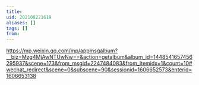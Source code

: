 ```yaml
---
title: 
uid: 202108221619
aliases: []
tags: []
from: 
---
```

https://mp.weixin.qq.com/mp/appmsgalbum?__biz=Mzg4MjAwNTUwNw==&action=getalbum&album_id=1448541657456295937&scene=173&from_msgid=2247484083&from_itemidx=1&count=10#wechat_redirect&scene=0&subscene=90&sessionid=1606652573&enterid=1606653138